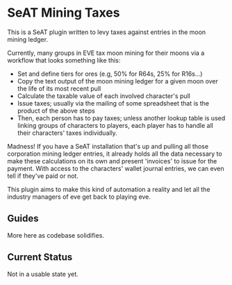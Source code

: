 # SeAT Mining Taxes

This is a SeAT plugin written to levy taxes against entries in the moon mining ledger.

Currently, many groups in EVE tax moon mining for their moons via a workflow that looks something like this:

* Set and define tiers for ores (e.g, 50% for R64s, 25% for R16s...)
* Copy the text output of the moon mining ledger for a given moon over the life of its most recent pull
* Calculate the taxable value of each involved character's pull
* Issue taxes; usually via the mailing of some spreadsheet that is the product of the above steps
* Then, each person has to pay taxes; unless another lookup table is used linking groups of characters to players, each player has to handle all their characters' taxes individually.

Madness!  If you have a SeAT installation that's up and pulling all those corporation mining ledger entries, it already holds all the data necessary to make these calculations on its own and present 'invoices' to issue for the payment.  With access to the characters' wallet journal entries, we can even tell if they've paid or not.

This plugin aims to make this kind of automation a reality and let all the industry managers of eve get back to playing eve.

## Guides
More here as codebase solidifies.

## Current Status
Not in a usable state yet.